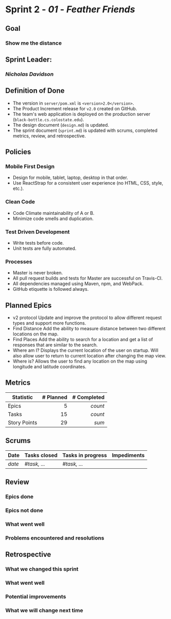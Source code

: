 # Sprint 2 - *01* - *Feather Friends*

## Goal
### Show me the distance

## Sprint Leader: 
### *Nicholas Davidson*

## Definition of Done

* The version in `server/pom.xml` is `<version>2.0</version>`.
* The Product Increment release for `v2.0` created on GitHub.
* The team's web application is deployed on the production server (`black-bottle.cs.colostate.edu`).
* The design document (`design.md`) is updated.
* The sprint document (`sprint.md`) is updated with scrums, completed metrics, review, and retrospective.

## Policies

### Mobile First Design
* Design for mobile, tablet, laptop, desktop in that order.
* Use ReactStrap for a consistent user experience (no HTML, CSS, style, etc.).

### Clean Code
* Code Climate maintainability of A or B.
* Minimize code smells and duplication.

### Test Driven Development
* Write tests before code.
* Unit tests are fully automated.

### Processes
* Master is never broken. 
* All pull request builds and tests for Master are successful on Travis-CI.
* All dependencies managed using Maven, npm, and WebPack.
* GitHub etiquette is followed always.


## Planned Epics

* v2 protocol
	Update and improve the protocol to allow different request types and support more functions.
* Find Distance
	Add the ability to measure distance between two different locations on the map.
* Find Places
	Add the ability to search for a location and get a list of responses that are similar to the search.
* Where am I?
	Displays the current location of the user on startup. Will also allow user to return to current location after changing the map view.
* Where is?
	Allows the user to find any location on the map using longitude and latitude coordinates.


## Metrics

| Statistic | # Planned | # Completed |
| --- | ---: | ---: |
| Epics | 5 | *count* |
| Tasks |  15   | *count* | 
| Story Points |  29  | *sum* | 

## Scrums

| Date | Tasks closed  | Tasks in progress | Impediments |
| :--- | :--- | :--- | :--- |
| *date* | *#task, ...* | *#task, ...* |  | 


## Review

### Epics done  

### Epics not done 

### What went well

### Problems encountered and resolutions


## Retrospective

### What we changed this sprint

### What went well

### Potential improvements

### What we will change next time